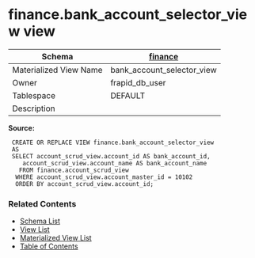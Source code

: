 # finance.bank_account_selector_view view

| Schema | [finance](../../schemas/finance.md) |
| ------ | ----------------------------------------------- |
| Materialized View Name | bank_account_selector_view |
| Owner | frapid_db_user |
| Tablespace | DEFAULT |
| Description |  |

**Source:**

```plpgsql
 CREATE OR REPLACE VIEW finance.bank_account_selector_view
 AS
 SELECT account_scrud_view.account_id AS bank_account_id,
    account_scrud_view.account_name AS bank_account_name
   FROM finance.account_scrud_view
  WHERE account_scrud_view.account_master_id = 10102
  ORDER BY account_scrud_view.account_id;
```


### Related Contents
* [Schema List](../../schemas.md)
* [View List](../../views.md)
* [Materialized View List](../../materialized-views.md)
* [Table of Contents](../../README.md)

